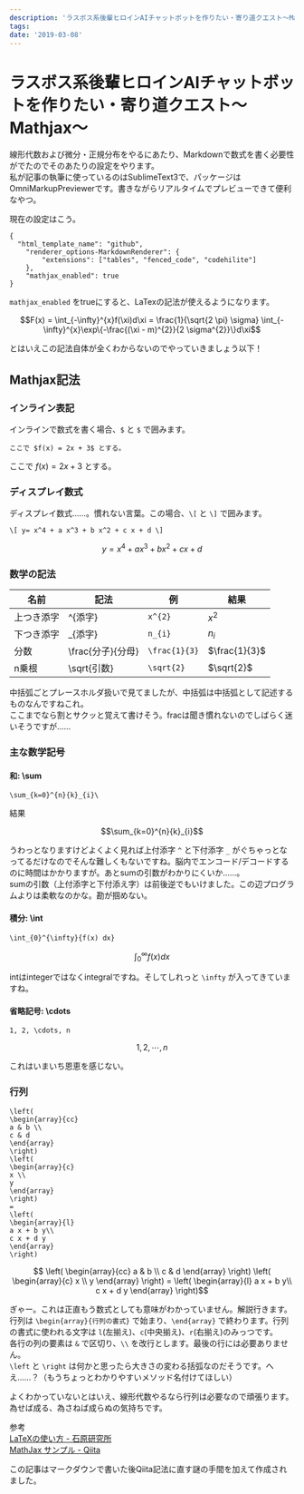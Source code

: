 ```yaml
---
description: 'ラスボス系後輩ヒロインAIチャットボットを作りたい・寄り道クエスト〜Mathjax〜'
tags:
date: '2019-03-08'
---
```

# ラスボス系後輩ヒロインAIチャットボットを作りたい・寄り道クエスト〜Mathjax〜
線形代数および微分・正規分布をやるにあたり、Markdownで数式を書く必要性がでたのでそのあたりの設定をやります。  
私が記事の執筆に使っているのはSublimeText3で、パッケージはOmniMarkupPreviewerです。書きながらリアルタイムでプレビューできて便利なやつ。  
  
現在の設定はこう。  
  
```
{
  "html_template_name": "github",
    "renderer_options-MarkdownRenderer": {
        "extensions": ["tables", "fenced_code", "codehilite"]
    },
    "mathjax_enabled": true
}
```  
  
`mathjax_enabled` をtrueにすると、LaTexの記法が使えるようになります。  
  
```math
F(x) = \int_{-\infty}^{x}f(\xi)d\xi 
     = \frac{1}{\sqrt{2 \pi} \sigma}
       \int_{-\infty}^{x}\exp\{-\frac{(\xi - m)^{2}}{2 \sigma^{2}}\}d\xi
```  
  
とはいえこの記法自体が全くわからないのでやっていきましょう以下！  
  
## Mathjax記法  
  
### インライン表記  
  
インラインで数式を書く場合、`$` と `$` で囲みます。  
  
```
ここで $f(x) = 2x + 3$ とする。
```  
  
ここで $f(x) = 2x + 3$ とする。  
  
### ディスプレイ数式  
  
ディスプレイ数式……。慣れない言葉。この場合、`\[` と `\]` で囲みます。  
  
```
\[ y= x^4 + a x^3 + b x^2 + c x + d \]
```  
  
```math
y= x^4 + a x^3 + b x^2 + c x + d 
```  
  
### 数学の記法  
  
|名前|記法|例|結果|  
|---|---|---|---|  
|上つき添字|^{添字}|`x^{2}`|$x^{2}$|  
|下つき添字|_{添字}|`n_{i}`|$n_{i}$|  
|分数|\frac{分子}{分母}|`\frac{1}{3}`|$\frac{1}{3}$|  
|n乗根|\sqrt{引数}|`\sqrt{2}`|$\sqrt{2}$|  
  
中括弧ごとプレースホルダ扱いで見てましたが、中括弧は中括弧として記述するものなんですねこれ。  
ここまでなら割とサクッと覚えて書けそう。fracは聞き慣れないのでしばらく迷いそうですが……  
  
### 主な数学記号  
  
#### 和: \sum  
  
```
\sum_{k=0}^{n}{k}_{i}\
```  
結果  
  
```math
\sum_{k=0}^{n}{k}_{i}
```  
  
うわっとなりますけどよくよく見れば上付添字 `^` と下付添字 `_` がぐちゃっとなってるだけなのでそんな難しくもないですね。脳内でエンコード/デコードするのに時間はかかりますが。あとsumの引数がわかりにくいか……。  
sumの引数（上付添字と下付添え字）は前後逆でもいけました。この辺プログラムよりは柔軟なのかな。勘が掴めない。  
  
#### 積分: \int  
```
\int_{0}^{\infty}{f(x) dx}
```  
  
```math
\int_{0}^{\infty}{f(x) dx}
```  
  
intはintegerではなくintegralですね。そしてしれっと `\infty` が入ってきていますね。  
  
#### 省略記号: \cdots  
  
```
1, 2, \cdots, n
```  
  
```math
1, 2, \cdots, n
```  
  
これはいまいち恩恵を感じない。  
  
### 行列  
  
```
\left(  
\begin{array}{cc}
a & b \\
c & d
\end{array}
\right)
\left(
\begin{array}{c}
x \\
y
\end{array}
\right)
=
\left(
\begin{array}{l}
a x + b y\\
c x + d y
\end{array}
\right)
```  
  
```math
  \left(  
  \begin{array}{cc}
  a & b \\
  c & d
  \end{array}
  \right)
  \left(
  \begin{array}{c}
  x \\
  y
  \end{array}
  \right)
  =
  \left(
  \begin{array}{l}
  a x + b y\\
  c x + d y
  \end{array}
  \right)
```  
  
ぎゃー。これは正直もう数式としても意味がわかっていません。解説行きます。  
行列は `\begin{array}{行列の書式}` で始まり、`\end{array}` で終わります。行列の書式に使われる文字は `l`(左揃え)、`c`(中央揃え)、`r`(右揃え)のみっつです。  
各行の列の要素は `&` で区切り、`\\` を改行とします。最後の行には必要ありません。  
`\left` と `\right` は何かと思ったら大きさの変わる括弧なのだそうです。へえ……？（もうちょっとわかりやすいメソッド名付けてほしい）  
  
よくわかっていないとはいえ、線形代数やるなら行列は必要なので頑張ります。為せば成る、為さねば成らぬの気持ちです。  
  
参考  
[LaTeXの使い方 - 石原研究所](http://www.ishilab.net/~ishihara/LaTeX/index.html)  
[MathJax サンプル - Qiita](https://qiita.com/xolmon/items/f581bf6e1dc5426c8853)  
  
この記事はマークダウンで書いた後Qiita記法に直す謎の手間を加えて作成されました。  
